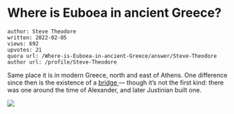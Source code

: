 # Where is Euboea in ancient Greece?

	author: Steve Theodore
	written: 2022-02-05
	views: 692
	upvotes: 21
	quora url: /Where-is-Euboea-in-ancient-Greece/answer/Steve-Theodore
	author url: /profile/Steve-Theodore


Same place it is in modern Greece, north and east of Athens. One difference since then is the existence of a [bridge ](https://en.wikipedia.org/wiki/Euripus_Bridge)— though it’s not the first kind: there was one around the time of Alexander, and later Justinian built one.

![](https://qph.fs.quoracdn.net/main-qimg-4578cc3701ff073789c57867587bec2d-pjlq)

